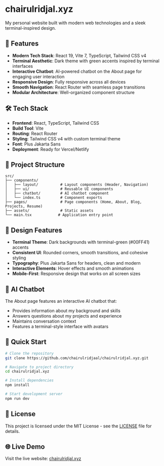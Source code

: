 # chairulridjal.xyz

My personal website built with modern web technologies and a sleek terminal-inspired design.

## 🚀 Features

- **Modern Tech Stack**: React 19, Vite 7, TypeScript, Tailwind CSS v4
- **Terminal Aesthetic**: Dark theme with green accents inspired by terminal interfaces
- **Interactive Chatbot**: AI-powered chatbot on the About page for engaging user interaction
- **Responsive Design**: Fully responsive across all devices
- **Smooth Navigation**: React Router with seamless page transitions
- **Modular Architecture**: Well-organized component structure

## 🛠️ Tech Stack

- **Frontend**: React, TypeScript, Tailwind CSS
- **Build Tool**: Vite
- **Routing**: React Router
- **Styling**: Tailwind CSS v4 with custom terminal theme
- **Font**: Plus Jakarta Sans
- **Deployment**: Ready for Vercel/Netlify

## 📁 Project Structure

```
src/
├── components/
│   ├── layout/          # Layout components (Header, Navigation)
│   ├── ui/              # Reusable UI components
│   ├── chatbot/         # AI chatbot component
│   └── index.ts         # Component exports
├── pages/               # Page components (Home, About, Blog, Projects, Resume)
├── assets/              # Static assets
└── main.tsx            # Application entry point
```

## 🎨 Design Features

- **Terminal Theme**: Dark backgrounds with terminal-green (#00FF41) accents
- **Consistent UI**: Rounded corners, smooth transitions, and cohesive styling
- **Typography**: Plus Jakarta Sans for headers, clean and modern
- **Interactive Elements**: Hover effects and smooth animations
- **Mobile-First**: Responsive design that works on all screen sizes

## 🤖 AI Chatbot

The About page features an interactive AI chatbot that:

- Provides information about my background and skills
- Answers questions about my projects and experience
- Maintains conversation context
- Features a terminal-style interface with avatars

## 🚀 Quick Start

```bash
# Clone the repository
git clone https://github.com/chairulridjaal/chairulridjal.xyz.git

# Navigate to project directory
cd chairulridjal.xyz

# Install dependencies
npm install

# Start development server
npm run dev
```

## 📄 License

This project is licensed under the MIT License - see the [LICENSE](LICENSE) file for details.

## 🌐 Live Demo

Visit the live website: [chairulridjal.xyz](https://chairulridjal.xyz)
